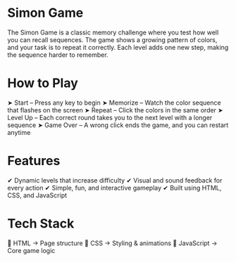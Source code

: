 # Simon Game

The Simon Game is a classic memory challenge where you test how well you can recall sequences. The game shows a growing pattern of colors, and your task is to repeat it correctly. Each level adds one new step, making the sequence harder to remember.

# How to Play

➤ Start – Press any key to begin
➤ Memorize – Watch the color sequence that flashes on the screen
➤ Repeat – Click the colors in the same order
➤ Level Up – Each correct round takes you to the next level with a longer sequence
➤ Game Over – A wrong click ends the game, and you can restart anytime

# Features

✔ Dynamic levels that increase difficulty
✔ Visual and sound feedback for every action
✔ Simple, fun, and interactive gameplay
✔ Built using HTML, CSS, and JavaScript

# Tech Stack

🔹 HTML → Page structure
🔹 CSS → Styling & animations
🔹 JavaScript → Core game logic